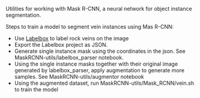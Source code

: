 Utilities for working with Mask R-CNN, a neural network for object instance segmentation.


Steps to train a model to segment vein instances using Mas R-CNN:
* Use [Labelbox](labelbox.io) to label rock veins on the image
* Export the Labelbox project as JSON.
* Generate single instance mask using the coordinates in the json. See MaskRCNN-utils/labelbox_parser notebook.
* Using the single instance masks together with their original image generated by labelbox_parser, apply augmentation to generate more samples. See MaskRCNN-utils/augmentor notebook
* Using the augmented dataset, run MaskRCNN-utils/Mask_RCNN/vein.sh to train the model


